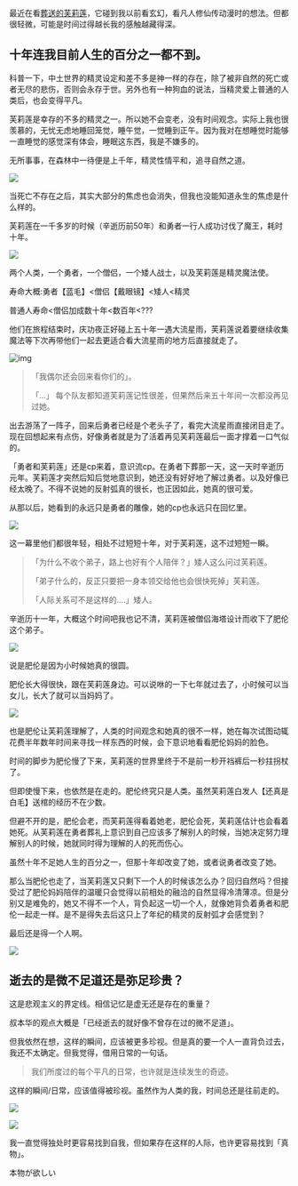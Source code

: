 最近在看[葬送的芙莉莲](https://movie.douban.com/subject/36093351/)，它碰到我以前看玄幻，看凡人修仙传动漫时的想法。但都很轻微，可能是时间过得越长我的感触越藏得深。

## 十年连我目前人生的百分之一都不到。

科普一下，中土世界的精灵设定和差不多是神一样的存在，除了被非自然的死亡或者无尽的悲伤，否则会永存于世。另外也有一种狗血的说法，当精灵爱上普通的人类后，也会变得平凡。

芙莉莲是幸存的不多的精灵之一。所以她不会变老，没有时间观念。实际上我也很羡慕的，无忧无虑地睡回笼觉，睡午觉，一觉睡到正午。因为我对在想睡觉时能够一直睡觉的感觉深有体会，睡眠这东西，我是不嫌多的。

无所事事，在森林中一待便是上千年，精灵性情平和，追寻自然之道。

![](https://fastly.jsdelivr.net/gh/MrXnneHang/blog_img/BlogHosting/img/24/07/202408162251427.webp)



当死亡不存在之后，其实大部分的焦虑也会消失，但我也没能知道永生的焦虑是什么样的。

芙莉莲在一千多岁的时候（辛逝历前50年）和勇者一行人成功讨伐了魔王，耗时十年。

![](https://fastly.jsdelivr.net/gh/MrXnneHang/blog_img/BlogHosting/img/24/07/202408162304054.webp)

两个人类，一个勇者，一个僧侣，一个矮人战士，以及芙莉莲是精灵魔法使。

寿命大概:勇者【蓝毛】<僧侣【戴眼镜】<矮人<精灵

普通人寿命<僧侣加成数十年<数百年<???

他们在旅程结束时，庆功夜正好碰上五十年一遇大流星雨，芙莉莲说着要继续收集魔法等下次再带他们一起去更适合看大流星雨的地方后直接就走了。

![img](https://fastly.jsdelivr.net/gh/MrXnneHang/blog_img/BlogHosting/img/24/07/202408162318900.webp)

> 「我偶尔还会回来看你们的」。
>
> 「...」 每个队友都知道芙莉莲记性很差，但果然后来五十年间一次都没再见过她。

出去游荡了一阵子，回来后勇者已经是个老头子了，看完大流星雨直接闭目走了。现在回想起来有点伤，好像勇者就是为了活着再见芙莉莲最后一面才撑着一口气似的。

「勇者和芙莉莲」还是cp来着，意识流cp。在勇者下葬那一天，这一天时辛逝历元年。芙莉莲才突然后知后觉地意识到，她还没有好好地了解过勇者。以及好像已经太晚了。不得不说她的反射弧真的很长，也正因如此，她真的很可爱。

从那以后，她看到的永远只是勇者的雕像，她的cp也永远只在回忆里。

![](https://img1.doubanio.com/view/photo/l/public/p2898709229.webp)

这一幕里他们都很年轻，相处不过短短十年，对于芙莉莲，这不过短短一瞬。

> 「为什么不收个弟子，路上也好有个人陪伴？」矮人这么问过芙莉莲。
>
> 「弟子什么的，反正只要把一身本领交给他也会很快死掉」芙莉莲。
>
> 「人际关系可不是这样的....」矮人。

辛逝历十一年，大概这个时间吧我也记不清，芙莉莲被僧侣海塔设计而收下了肥伦这个弟子。

![](https://fastly.jsdelivr.net/gh/MrXnneHang/blog_img/BlogHosting/img/24/07/202408162316077.webp)

说是肥伦是因为小时候她真的很圆。

肥伦长大得很快，跟在芙莉莲身边。可以说咻的一下七年就过去了，小时候可以当女儿，长大了就可以当妈妈了。

![](https://fastly.jsdelivr.net/gh/MrXnneHang/blog_img/BlogHosting/img/24/07/202408162320493.webp)

也是肥伦让芙莉莲理解了，人类的时间观念和她真的很不一样，她在每次试图动辄花费半年数年时间来寻找一样东西的时候，会下意识地看看肥伦妈妈的脸色。

时间的脚步为肥伦慢了下来，芙莉莲的世界里终于不是前一秒开裆裤后一秒拄拐杖了。

但即使慢下来，也依然是在走的。肥伦终究只是人类。虽然芙莉莲白发人【还真是白毛】送棺的经历不在少数。

但避不开的是，肥伦会老，而芙莉莲得看着她老，肥伦会死，芙莉莲估计也会看着她死。从芙莉莲在勇者葬礼上意识到自己应该多了解别人的时候，当她决定努力理解别人的时候，她就同时得为理解的人的死而伤心。

虽然十年不足她人生的百分之一，但那十年却改变了她，或者说勇者改变了她。

那么当肥伦也走了，当芙莉莲又只剩下一个人的时候该怎么办？回归自然吗？但接受过了肥伦妈妈陪伴的温暖只会觉得以前相处的融洽的自然显得冷清薄凉。但是分别又是难免的，她又不得不一个人，背负起这一切一个人，就像她背负着勇者和肥伦一起走一样。是不是得失去后这只上了年纪的精灵的反射弧才会感觉到？

最后还是得一个人啊。

![](https://fastly.jsdelivr.net/gh/MrXnneHang/blog_img/BlogHosting/img/24/07/202408162241125.webp)



## 逝去的是微不足道还是弥足珍贵？

这是悲观主义的界定线。相信记忆是虚无还是存在的重量？

叔本华的观点大概是「已经逝去的就好像不曾存在过的微不足道」。

但我依然在想，这样的瞬间，应该被更多珍视。但是真的要一个人一直背负过去，我还不太确定。但我觉得，借用日常的一句话。

> 我们所度过的每个平凡的日常，也许就是连续发生的奇迹。



这样的瞬间/日常，应该值得被珍视。虽然作为人类的我，时间总还是往前走的。

![](https://fastly.jsdelivr.net/gh/MrXnneHang/blog_img/BlogHosting/img/24/07/202408162342346.webp)

![](https://fastly.jsdelivr.net/gh/MrXnneHang/blog_img/BlogHosting/img/24/07/202408162343401.webp)

我一直觉得独处时更容易找到自我，但如果存在这样的人际，也许更容易找到「真物」。

本物が欲しい
